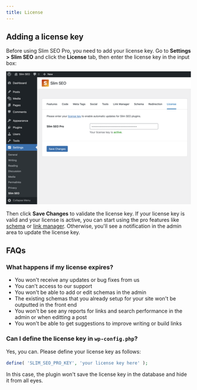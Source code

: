 ```yaml
---
title: License
---
```


## Adding a license key

Before using Slim SEO Pro, you need to add your license key. Go to **Settings > Slim SEO** and click the **License** tab, then enter the license key in the input box:

![Add license key in Slim SEO Pro](img/license.png)

Then click **Save Changes** to validate the license key. If your license key is valid and your license is active, you can start using the pro features like [schema](/slim-seo-pro/schema/adding-schemas/) or [link manager](/slim-seo-pro/link-manager/scanning-links/). Otherwise, you'll see a notification in the admin area to update the license key.

## FAQs

### What happens if my license expires?

- You won't receive any updates or bug fixes from us
- You can't access to our support
- You won't be able to add or edit schemas in the admin
- The existing schemas that you already setup for your site won't be outputted in the front end
- You won't be see any reports for links and search performance in the admin or when editting a post
- You won't be able to get suggestions to improve writing or build links

### Can I define the license key in `wp-config.php`?

Yes, you can. Please define your license key as follows:

```php
define( 'SLIM_SEO_PRO_KEY', 'your license key here' );
```

In this case, the plugin won't save the license key in the database and hide it from all eyes.
